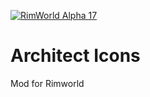 [![RimWorld Alpha 17](https://img.shields.io/badge/RimWorld-Alpha%2017-brightgreen.svg)](http://rimworldgame.com/)

# Architect Icons
Mod for Rimworld 


